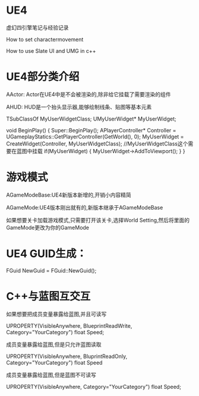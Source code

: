 # UE4

虚幻四引擎笔记与经验记录


How to set charactermovement


How to use Slate UI and UMG in c++

# UE4部分类介绍
AActor:
Actor在UE4中是不会被渲染的,除非给它挂载了需要渲染的组件

AHUD:
HUD是一个抬头显示器,能够绘制线条、贴图等基本元素

TSubClassOf<UMyUserWidget> MyUserWidgetClass;
UMyUserWidget* MyUserWidget;

void BeginPlay()
{
    Super::BeginPlay();
    APlayerController* Controller = UGameplayStatics::GetPlayerController(GetWorld(), 0);
    MyUserWidget = CreateWidget<UMyUserWidget>(Controller, MyUserWidgetClass);  //MyUserWidgetClass这个需要在蓝图中挂载
    if(MyUserWidget)
    {
        MyUserWidget->AddToViewport();
    }
}

# 游戏模式

AGameModeBase:UE4新版本新增的,开销小内容精简

AGameMode:UE4版本刚出就有的,新版本继承于AGameModeBase

如果想要关卡加载游戏模式,只需要打开该关卡,选择World Setting,然后将里面的GameMode更改为你的GameMode



# UE4 GUID生成：
FGuid NewGuid = FGuid::NewGuid();





# C++与蓝图互交互


如果想要把成员变量暴露给蓝图,并且可读写

UPROPERTY(VisibleAnywhere, BlueprintReadWrite, Category="YourCategory")
float Speed;

成员变量暴露给蓝图,但是只允许蓝图读取

UPROPERTY(VisibleAnywhere, BluprintReadOnly, Category="YourCategory")
float Speed

成员变量暴露给蓝图,但是蓝图不可读写

UPROPERTY(VisibleAnywhere, Category="YourCategory")
float Speed;


